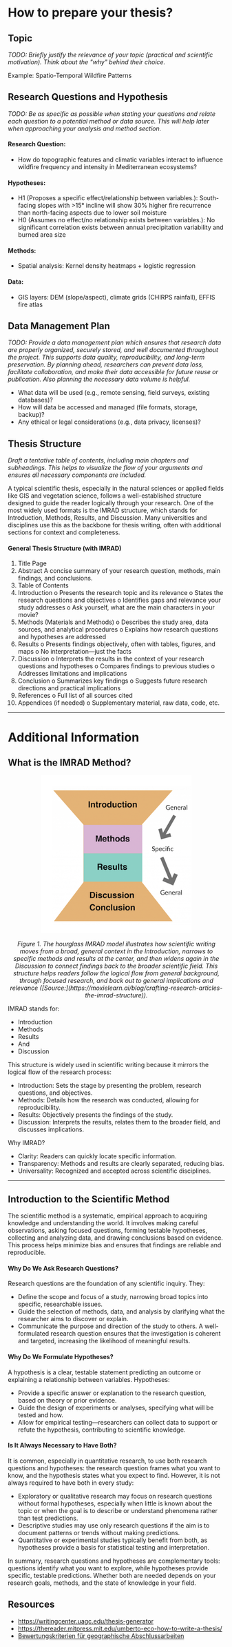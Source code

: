 # How to prepare your thesis?

## Topic
*TODO: Briefly justify the relevance of your topic (practical and scientific motivation). Think about the "why" behind their choice.*

Example: Spatio-Temporal Wildfire Patterns

## Research Questions and Hypothesis
*TODO: Be as specific as possible when stating your questions and relate each question to a potential method or data source. This will help later when approaching your analysis and method section.*

#### Research Question:
- How do topographic features and climatic variables interact to influence wildfire frequency and intensity in Mediterranean ecosystems?
#### Hypotheses:
- H1 (Proposes a specific effect/relationship between variables.): South-facing slopes with >15° incline will show 30% higher fire recurrence than north-facing aspects due to lower soil moisture
- H0 (Assumes no effect/no relationship exists between variables.): No significant correlation exists between annual precipitation variability and burned area size
#### Methods:
- Spatial analysis: Kernel density heatmaps + logistic regression
#### Data: 
- GIS layers: DEM (slope/aspect), climate grids (CHIRPS rainfall), EFFIS fire atlas

## Data Management Plan
*TODO: Provide a data management plan which ensures that research data are properly organized, securely stored, and well documented throughout the project. This supports data quality, reproducibility, and long-term preservation. By planning ahead, researchers can prevent data loss, facilitate collaboration, and make their data accessible for future reuse or publication. Also planning the necessary data volume is helpful.*

- What data will be used (e.g., remote sensing, field surveys, existing databases)?
- How will data be accessed and managed (file formats, storage, backup)?
- Any ethical or legal considerations (e.g., data privacy, licenses)?

## Thesis Structure
*Draft a tentative table of contents, including main chapters and subheadings. This helps to visualize the flow of your arguments and ensures all necessary components are included.* 

A typical scientific thesis, especially in the natural sciences or applied fields like GIS and vegetation science, follows a well-established structure designed to guide the reader logically through your research. One of the most widely used formats is the IMRAD structure, which stands for Introduction, Methods, Results, and Discussion. Many universities and disciplines use this as the backbone for thesis writing, often with additional sections for context and completeness.

#### General Thesis Structure (with IMRAD)
1.	Title Page
2.	Abstract
A concise summary of your research question, methods, main findings, and conclusions.
3.	Table of Contents
4.	Introduction
o	Presents the research topic and its relevance
o	States the research questions and objectives
o	Identifies gaps and relevance your study addresses
o	Ask yourself, what are the main characters in your movie?
5.	Methods (Materials and Methods)
o	Describes the study area, data sources, and analytical procedures
o	Explains how research questions and hypotheses are addressed
6.	Results
o	Presents findings objectively, often with tables, figures, and maps
o	No interpretation—just the facts
7.	Discussion
o	Interprets the results in the context of your research questions and hypotheses
o	Compares findings to previous studies
o	Addresses limitations and implications
8.	Conclusion
o	Summarizes key findings
o	Suggests future research directions and practical implications
9.	References
o	Full list of all sources cited
10.	Appendices (if needed)
o	Supplementary material, raw data, code, etc.
________________________________________

# Additional Information

## What is the IMRAD Method?

<p align="center">
  <img src="imgs/imrad.png" width="350" alt="IMRAD Hourglass Example">
</p>
<p align="center"><em>Figure 1. The hourglass IMRAD model illustrates how scientific writing moves from a broad, general context in the Introduction, narrows to specific methods and results at the center, and then widens again in the Discussion to connect findings back to the broader scientific field. This structure helps readers follow the logical flow from general background, through focused research, and back out to general implications and relevance ([Source:](https://moxielearn.ai/blog/crafting-research-articles-the-imrad-structure)).</em></p>

 
IMRAD stands for:
- Introduction
- Methods
- Results
- And
- Discussion

This structure is widely used in scientific writing because it mirrors the logical flow of the research process:
- Introduction: Sets the stage by presenting the problem, research questions, and objectives.
- Methods: Details how the research was conducted, allowing for reproducibility.
- Results: Objectively presents the findings of the study.
- Discussion: Interprets the results, relates them to the broader field, and discusses implications.

Why IMRAD?
- Clarity: Readers can quickly locate specific information.
- Transparency: Methods and results are clearly separated, reducing bias.
- Universality: Recognized and accepted across scientific disciplines.
________________________________________

## Introduction to the Scientific Method
The scientific method is a systematic, empirical approach to acquiring knowledge and understanding the world. It involves making careful observations, asking focused questions, forming testable hypotheses, collecting and analyzing data, and drawing conclusions based on evidence. This process helps minimize bias and ensures that findings are reliable and reproducible.

#### Why Do We Ask Research Questions?
Research questions are the foundation of any scientific inquiry. They:
- Define the scope and focus of a study, narrowing broad topics into specific, researchable issues.
- Guide the selection of methods, data, and analysis by clarifying what the researcher aims to discover or explain.
- Communicate the purpose and direction of the study to others.
A well-formulated research question ensures that the investigation is coherent and targeted, increasing the likelihood of meaningful results.

#### Why Do We Formulate Hypotheses?
A hypothesis is a clear, testable statement predicting an outcome or explaining a relationship between variables. Hypotheses:
- Provide a specific answer or explanation to the research question, based on theory or prior evidence.
- Guide the design of experiments or analyses, specifying what will be tested and how.
- Allow for empirical testing—researchers can collect data to support or refute the hypothesis, contributing to scientific knowledge.

#### Is It Always Necessary to Have Both?
It is common, especially in quantitative research, to use both research questions and hypotheses: the research question frames what you want to know, and the hypothesis states what you expect to find. However, it is not always required to have both in every study:
- Exploratory or qualitative research may focus on research questions without formal hypotheses, especially when little is known about the topic or when the goal is to describe or understand phenomena rather than test predictions.
- Descriptive studies may use only research questions if the aim is to document patterns or trends without making predictions.
- Quantitative or experimental studies typically benefit from both, as hypotheses provide a basis for statistical testing and interpretation.

In summary, research questions and hypotheses are complementary tools: questions identify what you want to explore, while hypotheses provide specific, testable predictions. Whether both are needed depends on your research goals, methods, and the state of knowledge in your field.

## Resources

- https://writingcenter.uagc.edu/thesis-generator
- https://thereader.mitpress.mit.edu/umberto-eco-how-to-write-a-thesis/
- [Bewertungskriterien für geographische Abschlussarbeiten](https://www.uni-goettingen.de/de/document/download/7907e8368a04f6009b91433388822cf6.pdf/BewertKriterien_f_AbschlArb_etc_Geogr_Inst_Uni_Goe_2024-10.pdf)
